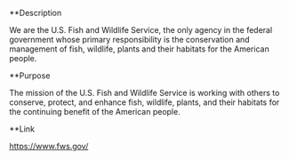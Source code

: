 **Description

We are the U.S. Fish and Wildlife Service, the only agency in the federal government whose primary responsibility is the conservation and management of fish, wildlife, plants and their habitats for the American people.

**Purpose

The mission of the U.S. Fish and Wildlife Service is working with others to conserve, protect, and enhance fish, wildlife, plants, and their habitats for the continuing benefit of the American people.

**Link

https://www.fws.gov/
